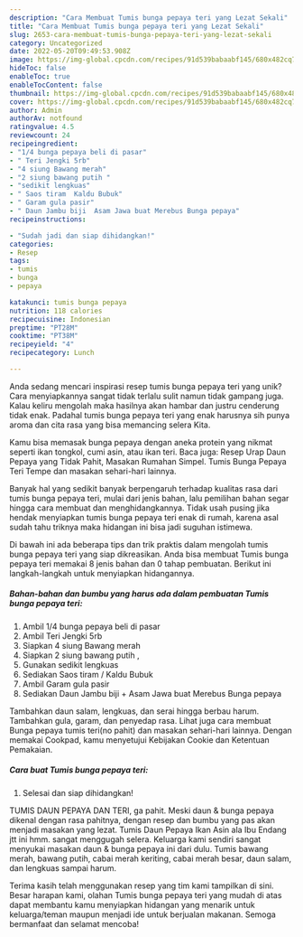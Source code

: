 ```yaml
---
description: "Cara Membuat Tumis bunga pepaya teri yang Lezat Sekali"
title: "Cara Membuat Tumis bunga pepaya teri yang Lezat Sekali"
slug: 2653-cara-membuat-tumis-bunga-pepaya-teri-yang-lezat-sekali
category: Uncategorized
date: 2022-05-20T09:49:53.908Z
image: https://img-global.cpcdn.com/recipes/91d539babaabf145/680x482cq70/tumis-bunga-pepaya-teri-foto-resep-utama.jpg
hideToc: false
enableToc: true
enableTocContent: false
thumbnail: https://img-global.cpcdn.com/recipes/91d539babaabf145/680x482cq70/tumis-bunga-pepaya-teri-foto-resep-utama.jpg
cover: https://img-global.cpcdn.com/recipes/91d539babaabf145/680x482cq70/tumis-bunga-pepaya-teri-foto-resep-utama.jpg
author: Admin
authorAv: notfound
ratingvalue: 4.5
reviewcount: 24
recipeingredient:
- "1/4 bunga pepaya beli di pasar"
- " Teri Jengki 5rb"
- "4 siung Bawang merah"
- "2 siung bawang putih "
- "sedikit lengkuas"
- " Saos tiram  Kaldu Bubuk"
- " Garam gula pasir"
- " Daun Jambu biji  Asam Jawa buat Merebus Bunga pepaya"
recipeinstructions:

- "Sudah jadi dan siap dihidangkan!"
categories:
- Resep
tags:
- tumis
- bunga
- pepaya

katakunci: tumis bunga pepaya 
nutrition: 118 calories
recipecuisine: Indonesian
preptime: "PT28M"
cooktime: "PT38M"
recipeyield: "4"
recipecategory: Lunch

---
```





Anda sedang mencari inspirasi resep tumis bunga pepaya teri yang unik? Cara menyiapkannya sangat tidak terlalu sulit namun tidak gampang juga. Kalau keliru mengolah maka hasilnya akan hambar dan justru cenderung tidak enak. Padahal tumis bunga pepaya teri yang enak harusnya sih punya aroma dan cita rasa yang bisa memancing selera Kita.





Kamu bisa memasak bunga pepaya dengan aneka protein yang nikmat seperti ikan tongkol, cumi asin, atau ikan teri. Baca juga: Resep Urap Daun Pepaya yang Tidak Pahit, Masakan Rumahan Simpel. Tumis Bunga Pepaya Teri Tempe dan masakan sehari-hari lainnya.

Banyak hal yang sedikit banyak berpengaruh terhadap kualitas rasa dari tumis bunga pepaya teri, mulai dari jenis bahan, lalu pemilihan bahan segar hingga cara membuat dan menghidangkannya. Tidak usah pusing jika hendak menyiapkan tumis bunga pepaya teri enak di rumah, karena asal sudah tahu triknya maka hidangan ini bisa jadi suguhan istimewa.






Di bawah ini ada beberapa tips dan trik praktis dalam mengolah tumis bunga pepaya teri yang siap dikreasikan. Anda bisa membuat Tumis bunga pepaya teri memakai 8 jenis bahan dan 0 tahap pembuatan. Berikut ini langkah-langkah untuk menyiapkan hidangannya.

<!--inarticleads1-->

##### Bahan-bahan dan bumbu yang harus ada dalam pembuatan Tumis bunga pepaya teri:

1. Ambil 1/4 bunga pepaya beli di pasar
1. Ambil  Teri Jengki 5rb
1. Siapkan 4 siung Bawang merah
1. Siapkan 2 siung bawang putih ,
1. Gunakan sedikit lengkuas
1. Sediakan  Saos tiram / Kaldu Bubuk
1. Ambil  Garam gula pasir
1. Sediakan  Daun Jambu biji + Asam Jawa buat Merebus Bunga pepaya


Tambahkan daun salam, lengkuas, dan serai hingga berbau harum. Tambahkan gula, garam, dan penyedap rasa. Lihat juga cara membuat Bunga pepaya tumis teri(no pahit) dan masakan sehari-hari lainnya. Dengan memakai Cookpad, kamu menyetujui Kebijakan Cookie dan Ketentuan Pemakaian. 

<!--inarticleads2-->

##### Cara buat Tumis bunga pepaya teri:


1. Selesai dan siap dihidangkan!

TUMIS DAUN PEPAYA DAN TERI, ga pahit. Meski daun &amp; bunga pepaya dikenal dengan rasa pahitnya, dengan resep dan bumbu yang pas akan menjadi masakan yang lezat. Tumis Daun Pepaya Ikan Asin ala Ibu Endang jtt ini hmm. sangat menggugah selera. Keluarga kami sendiri sangat menyukai masakan daun &amp; bunga pepaya ini dari dulu. Tumis bawang merah, bawang putih, cabai merah keriting, cabai merah besar, daun salam, dan lengkuas sampai harum. 

Terima kasih telah menggunakan resep yang tim kami tampilkan di sini. Besar harapan kami, olahan Tumis bunga pepaya teri yang mudah di atas dapat membantu kamu menyiapkan hidangan yang menarik untuk keluarga/teman maupun menjadi ide untuk berjualan makanan. Semoga bermanfaat dan selamat mencoba!
